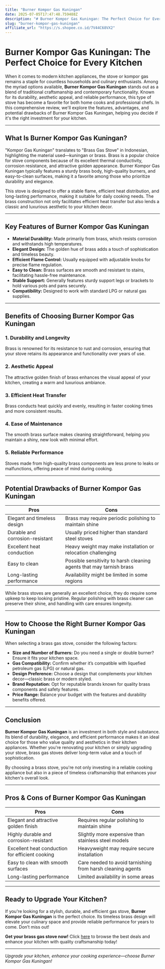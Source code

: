 ```yaml
---
title: "Burner Kompor Gas Kuningan"
date: 2025-07-05T17:47:48.759488Z
description: "# Burner Kompor Gas Kuningan: The Perfect Choice for Every Kitchen..."
slug: "burner-kompor-gas-kuningan"
affiliate_url: "https://s.shopee.co.id/7V44C68VX2"
---
```

# Burner Kompor Gas Kuningan: The Perfect Choice for Every Kitchen

When it comes to modern kitchen appliances, the stove or kompor gas remains a staple for countless households and culinary enthusiasts. Among the myriad options available, **Burner Kompor Gas Kuningan** stands out as a blend of traditional craftsmanship and contemporary functionality. Known for its durability, aesthetic appeal, and reliable performance, this type of stove has become a favorite for both home cooks and professional chefs. In this comprehensive review, we'll explore the features, advantages, and potential drawbacks of Burner Kompor Gas Kuningan, helping you decide if it's the right investment for your kitchen.

---

## What Is Burner Kompor Gas Kuningan?

"Kompor Gas Kuningan" translates to "Brass Gas Stove" in Indonesian, highlighting the material used—kuningan or brass. Brass is a popular choice for stove components because of its excellent thermal conductivity, corrosion resistance, and attractive golden appearance. Burner Kompor Gas Kuningan typically features a sturdy brass body, high-quality burners, and easy-to-clean surfaces, making it a favorite among those who prioritize durability and elegance.

This stove is designed to offer a stable flame, efficient heat distribution, and long-lasting performance, making it suitable for daily cooking needs. The brass construction not only facilitates efficient heat transfer but also lends a classic and luxurious aesthetic to your kitchen decor.

---

## Key Features of Burner Kompor Gas Kuningan

- **Material Durability:** Made primarily from brass, which resists corrosion and withstands high temperatures.
- **Elegant Design:** The golden hue of brass adds a touch of sophistication and timeless beauty.
- **Efficient Flame Control:** Usually equipped with adjustable knobs for precise flame regulation.
- **Easy to Clean:** Brass surfaces are smooth and resistant to stains, facilitating hassle-free maintenance.
- **Stable Support:** Generally features sturdy support legs or brackets to hold various pots and pans securely.
- **Compatibility:** Designed to work with standard LPG or natural gas supplies.

---

## Benefits of Choosing Burner Kompor Gas Kuningan

### 1. **Durability and Longevity**
Brass is renowned for its resistance to rust and corrosion, ensuring that your stove retains its appearance and functionality over years of use.

### 2. **Aesthetic Appeal**
The attractive golden finish of brass enhances the visual appeal of your kitchen, creating a warm and luxurious ambiance.

### 3. **Efficient Heat Transfer**
Brass conducts heat quickly and evenly, resulting in faster cooking times and more consistent results.

### 4. **Ease of Maintenance**
The smooth brass surface makes cleaning straightforward, helping you maintain a shiny, new look with minimal effort.

### 5. **Reliable Performance**
Stoves made from high-quality brass components are less prone to leaks or malfunctions, offering peace of mind during cooking.

---

## Potential Drawbacks of Burner Kompor Gas Kuningan

| Pros | Cons |
| --- | --- |
| Elegant and timeless design | Brass may require periodic polishing to maintain shine |
| Durable and corrosion-resistant | Usually priced higher than standard steel stoves |
| Excellent heat conduction | Heavy weight may make installation or relocation challenging |
| Easy to clean | Possible sensitivity to harsh cleaning agents that may tarnish brass |
| Long-lasting performance | Availability might be limited in some regions |

While brass stoves are generally an excellent choice, they do require some upkeep to keep looking pristine. Regular polishing with brass cleaner can preserve their shine, and handling with care ensures longevity.

---

## How to Choose the Right Burner Kompor Gas Kuningan

When selecting a brass gas stove, consider the following factors:

- **Size and Number of Burners:** Do you need a single or double burner? Ensure it fits your kitchen space.
- **Gas Compatibility:** Confirm whether it’s compatible with liquefied petroleum gas (LPG) or natural gas.
- **Design Preference:** Choose a design that complements your kitchen decor—classic brass or modern styled.
- **Brand Reputation:** Opt for reputable brands known for quality brass components and safety features.
- **Price Range:** Balance your budget with the features and durability benefits offered.

---

## Conclusion

**Burner Kompor Gas Kuningan** is an investment in both style and substance. Its blend of durability, elegance, and efficient performance makes it an ideal choice for those who value quality and aesthetics in their kitchen appliances. Whether you're renovating your kitchen or simply upgrading your stove, brass gas stoves deliver long-term value and a touch of sophistication.

By choosing a brass stove, you're not only investing in a reliable cooking appliance but also in a piece of timeless craftsmanship that enhances your kitchen's overall look.

---

## Pros & Cons of Burner Kompor Gas Kuningan

| Pros | Cons |
| --- | --- |
| Elegant and attractive golden finish | Requires regular polishing to maintain shine |
| Highly durable and corrosion-resistant | Slightly more expensive than stainless steel models |
| Excellent heat conduction for efficient cooking | Heavyweight may require secure installation |
| Easy to clean with smooth surfaces | Care needed to avoid tarnishing from harsh cleaning agents |
| Long-lasting performance | Limited availability in some areas |

---

## Ready to Upgrade Your Kitchen?

If you're looking for a stylish, durable, and efficient gas stove, **Burner Kompor Gas Kuningan** is the perfect choice. Its timeless brass design will elevate your culinary space and provide reliable performance for years to come. Don’t miss out!

**Get your brass gas stove now!** Click [here](https://s.shopee.co.id/7V44C68VX2) to browse the best deals and enhance your kitchen with quality craftsmanship today!

---

*Upgrade your kitchen, enhance your cooking experience—choose Burner Kompor Gas Kuningan!*